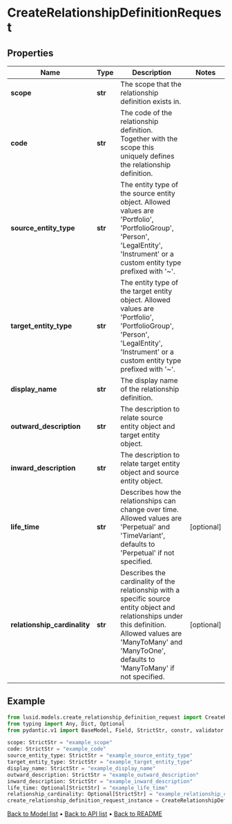 # CreateRelationshipDefinitionRequest

## Properties
Name | Type | Description | Notes
------------ | ------------- | ------------- | -------------
**scope** | **str** | The scope that the relationship definition exists in. | 
**code** | **str** | The code of the relationship definition. Together with the scope this uniquely defines the relationship definition. | 
**source_entity_type** | **str** | The entity type of the source entity object. Allowed values are &#39;Portfolio&#39;, &#39;PortfolioGroup&#39;, &#39;Person&#39;, &#39;LegalEntity&#39;, &#39;Instrument&#39; or a custom entity type prefixed with &#39;~&#39;. | 
**target_entity_type** | **str** | The entity type of the target entity object. Allowed values are &#39;Portfolio&#39;, &#39;PortfolioGroup&#39;, &#39;Person&#39;, &#39;LegalEntity&#39;, &#39;Instrument&#39; or a custom entity type prefixed with &#39;~&#39;. | 
**display_name** | **str** | The display name of the relationship definition. | 
**outward_description** | **str** | The description to relate source entity object and target entity object. | 
**inward_description** | **str** | The description to relate target entity object and source entity object. | 
**life_time** | **str** | Describes how the relationships can change over time. Allowed values are &#39;Perpetual&#39; and &#39;TimeVariant&#39;, defaults to &#39;Perpetual&#39; if not specified. | [optional] 
**relationship_cardinality** | **str** | Describes the cardinality of the relationship with a specific source entity object and relationships under this definition. Allowed values are &#39;ManyToMany&#39; and &#39;ManyToOne&#39;, defaults to &#39;ManyToMany&#39; if not specified. | [optional] 
## Example

```python
from lusid.models.create_relationship_definition_request import CreateRelationshipDefinitionRequest
from typing import Any, Dict, Optional
from pydantic.v1 import BaseModel, Field, StrictStr, constr, validator

scope: StrictStr = "example_scope"
code: StrictStr = "example_code"
source_entity_type: StrictStr = "example_source_entity_type"
target_entity_type: StrictStr = "example_target_entity_type"
display_name: StrictStr = "example_display_name"
outward_description: StrictStr = "example_outward_description"
inward_description: StrictStr = "example_inward_description"
life_time: Optional[StrictStr] = "example_life_time"
relationship_cardinality: Optional[StrictStr] = "example_relationship_cardinality"
create_relationship_definition_request_instance = CreateRelationshipDefinitionRequest(scope=scope, code=code, source_entity_type=source_entity_type, target_entity_type=target_entity_type, display_name=display_name, outward_description=outward_description, inward_description=inward_description, life_time=life_time, relationship_cardinality=relationship_cardinality)

```

[Back to Model list](../README.md#documentation-for-models) &#8226; [Back to API list](../README.md#documentation-for-api-endpoints) &#8226; [Back to README](../README.md)

